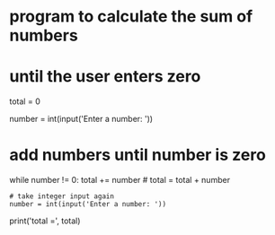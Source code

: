 # program to calculate the sum of numbers
# until the user enters zero

total = 0

number = int(input('Enter a number: '))

# add numbers until number is zero
while number != 0:
    total += number    # total = total + number
    
    # take integer input again
    number = int(input('Enter a number: '))
    

print('total =', total)
